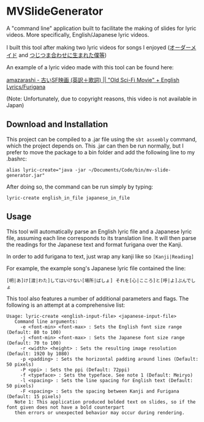 # MVSlideGenerator
A "command line" application built to facilitate the making of slides for lyric videos. More specifically, English/Japanese lyric videos.

I built this tool after making two lyric videos for songs I enjoyed ([オーダーメイド](https://www.youtube.com/watch?v=ApZc9MyTsi4) and [つじつま合わせに生まれた僕等](https://www.youtube.com/watch?v=RL7arkNfnuA))

An example of a lyric video made with this tool can be found here:

[amazarashi - 古いSF映画 (英訳＋歌詞) || "Old Sci-Fi Movie" + English Lyrics/Furigana](https://www.youtube.com/watch?v=ucESadsZxpw)

(Note: Unfortunately, due to copyright reasons, this video is not available in Japan)


## Download and Installation

This project can be compiled to a .jar file using the `sbt assembly` command, which the project depends on. This .jar can then be run normally, but I prefer to move the package to a bin folder and add the following line to my .bashrc:

`alias lyric-create="java -jar ~/Documents/Code/bin/mv-slide-generator.jar"`

After doing so, the command can be run simply by typing:

`lyric-create english_in_file japanese_in_file`

## Usage

This tool will automatically parse an English lyric file and a Japanese lyric file, assuming each line corresponds to its translation line. It will then parse the readings for the Japanese text and format furigana over the Kanji.

In order to add furigana to text, just wrap any kanji like so `[Kanji|Reading]`

For example, the example song's Japanese lyric file contained the line:

`[明|あ]け[渡|わた]してはいけない[場所|ばしょ] それを[心|こころ]と[呼|よ]ぶんでしょ`

This tool also features a number of additional parameters and flags. The following is an attempt at a comprehensive list:

```
Usage: lyric-create <english-input-file> <japanese-input-file>
   Command line arguments:
     -e <font-min> <font-max> : Sets the English font size range (Default: 80 to 100)
     -j <font-min> <font-max> : Sets the Japanese font size range (Default: 70 to 100)
     -r <width> <height> : Sets the resulting image resolution (Default: 1920 by 1080)
     -p <padding> : Sets the horizontal padding around lines (Default: 50 pixels)
     -P <ppi> : Sets the ppi (Default: 72ppi)
     -f <typeface> : Sets the typeface. See note 1 (Default: Meiryo)
     -l <spacing> : Sets the line spacing for English text (Default: 50 pixels)
     -F <spacing> : Sets the spacing between Kanji and Furigana (Default: 15 pixels)
   Note 1: This application produced bolded text on slides, so if the font given does not have a bold counterpart
   then errors or unexpected behavior may occur during rendering.
```
